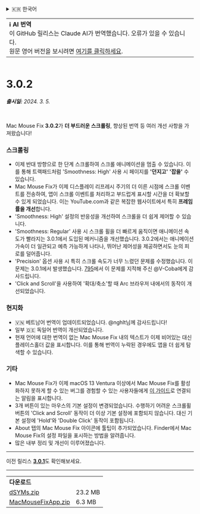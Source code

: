 <details>
<summary>🇰🇷 한국어</summary>

[🇬🇧 English (GitHub)](https://github.com/noah-nuebling/mac-mouse-fix/releases/tag/3.0.2)\
[🇦🇩 Català](https://redirect.macmousefix.com/?target=mmf-release&tag=3.0.2&locale=ca)\
[🇩🇪 Deutsch](https://redirect.macmousefix.com/?target=mmf-release&tag=3.0.2&locale=de)\
[🇪🇸 Español](https://redirect.macmousefix.com/?target=mmf-release&tag=3.0.2&locale=es)\
[🇫🇷 Français](https://redirect.macmousefix.com/?target=mmf-release&tag=3.0.2&locale=fr)\
[🇮🇩 Indonesia](https://redirect.macmousefix.com/?target=mmf-release&tag=3.0.2&locale=id)\
[🇮🇹 Italiano](https://redirect.macmousefix.com/?target=mmf-release&tag=3.0.2&locale=it)\
[🇭🇺 Magyar](https://redirect.macmousefix.com/?target=mmf-release&tag=3.0.2&locale=hu)\
[🇳🇱 Nederlands](https://redirect.macmousefix.com/?target=mmf-release&tag=3.0.2&locale=nl)\
[🇵🇱 Polski](https://redirect.macmousefix.com/?target=mmf-release&tag=3.0.2&locale=pl)\
[🇧🇷 Português (Brasil)](https://redirect.macmousefix.com/?target=mmf-release&tag=3.0.2&locale=pt-BR)\
[🇵🇹 Português (Portugal)](https://redirect.macmousefix.com/?target=mmf-release&tag=3.0.2&locale=pt-PT)\
[🇷🇴 Română](https://redirect.macmousefix.com/?target=mmf-release&tag=3.0.2&locale=ro)\
[🇸🇪 Svenska](https://redirect.macmousefix.com/?target=mmf-release&tag=3.0.2&locale=sv)\
[🇻🇳 Tiếng Việt](https://redirect.macmousefix.com/?target=mmf-release&tag=3.0.2&locale=vi)\
[🇹🇷 Türkçe](https://redirect.macmousefix.com/?target=mmf-release&tag=3.0.2&locale=tr)\
[🇨🇿 Čeština](https://redirect.macmousefix.com/?target=mmf-release&tag=3.0.2&locale=cs)\
[🇬🇷 Ελληνικά](https://redirect.macmousefix.com/?target=mmf-release&tag=3.0.2&locale=el)\
[🇷🇺 Русский](https://redirect.macmousefix.com/?target=mmf-release&tag=3.0.2&locale=ru)\
[🇺🇦 Українська](https://redirect.macmousefix.com/?target=mmf-release&tag=3.0.2&locale=uk)\
[🇮🇱 עברית](https://redirect.macmousefix.com/?target=mmf-release&tag=3.0.2&locale=he)\
[🇸🇦 العربية](https://redirect.macmousefix.com/?target=mmf-release&tag=3.0.2&locale=ar)\
[🇮🇳 हिन्दी](https://redirect.macmousefix.com/?target=mmf-release&tag=3.0.2&locale=hi)\
[🇹🇭 ไทย](https://redirect.macmousefix.com/?target=mmf-release&tag=3.0.2&locale=th)\
[🇨🇳 中文 (简体)](https://redirect.macmousefix.com/?target=mmf-release&tag=3.0.2&locale=zh-Hans)\
[🇨🇳 中文 (繁體)](https://redirect.macmousefix.com/?target=mmf-release&tag=3.0.2&locale=zh-Hant)\
[🇭🇰 中文（香港)](https://redirect.macmousefix.com/?target=mmf-release&tag=3.0.2&locale=zh-HK)\
[🇯🇵 日本語](https://redirect.macmousefix.com/?target=mmf-release&tag=3.0.2&locale=ja)\
**🇰🇷 한국어**\
[Help translate Mac Mouse Fix to different languages!](https://github.com/noah-nuebling/mac-mouse-fix/discussions/731)
</details>
<table align=><td>
<b>ℹ️ AI 번역</b><br>
이 GitHub 릴리스는 Claude AI가 번역했습니다. 오류가 있을 수 있습니다.<br>
원문 영어 버전을 보시려면 <a href="https://github.com/noah-nuebling/mac-mouse-fix/releases/tag/3.0.2">여기를 클릭하세요</a>.
</td></table>

<table></table>

# 3.0.2
***출시일:** 2024. 3. 5.*

<br>

Mac Mouse Fix **3.0.2**가 **더 부드러운 스크롤링**, 향상된 번역 등 여러 개선 사항을 가져왔습니다!

### 스크롤링

- 이제 반대 방향으로 한 단계 스크롤하여 스크롤 애니메이션을 멈출 수 있습니다. 이를 통해 트랙패드처럼 'Smoothness: High' 사용 시 페이지를 **'던지고'** **'잡을'** 수 있습니다.
- Mac Mouse Fix가 이제 디스플레이 리프레시 주기의 더 이른 시점에 스크롤 이벤트를 전송하여, 앱이 스크롤 이벤트를 처리하고 부드럽게 표시할 시간을 더 확보할 수 있게 되었습니다. 이는 YouTube.com과 같은 복잡한 웹사이트에서 특히 **프레임률을 개선**합니다.
- 'Smoothness: High' 설정의 반응성을 개선하여 스크롤을 더 쉽게 제어할 수 있습니다.
- 'Smoothness: Regular' 사용 시 스크롤 휠을 더 빠르게 움직이면 애니메이션 속도가 빨라지는 3.0.1에서 도입된 메커니즘을 개선했습니다. 3.0.2에서는 애니메이션 가속이 더 일관되고 예측 가능하게 나타나, 뛰어난 제어성을 제공하면서도 눈의 피로를 덜어줍니다.
- 'Precision' 옵션 사용 시 특히 스크롤 속도가 너무 느렸던 문제를 수정했습니다. 이 문제는 3.0.1에서 발생했습니다. [795](https://github.com/noah-nuebling/mac-mouse-fix/issues/795)에서 이 문제를 지적해 주신 @V-Coba에게 감사드립니다.
- 'Click and Scroll'을 사용하여 '확대/축소'할 때 Arc 브라우저 내에서의 동작이 개선되었습니다.

### 현지화

- 🇻🇳 베트남어 번역이 업데이트되었습니다. @nghlt님께 감사드립니다!
- 일부 🇩🇪 독일어 번역이 개선되었습니다.
- 현재 언어에 대한 번역이 없는 Mac Mouse Fix 내의 텍스트가 이제 비어있는 대신 플레이스홀더 값을 표시합니다. 이를 통해 번역이 누락된 경우에도 앱을 더 쉽게 탐색할 수 있습니다.

### 기타

- Mac Mouse Fix가 이제 macOS 13 Ventura 이상에서 Mac Mouse Fix를 활성화하지 못하게 할 수 있는 버그를 경험할 수 있는 사용자들에게 [이 가이드](https://github.com/noah-nuebling/mac-mouse-fix/discussions/861)로 연결되는 알림을 표시합니다.
- 3개 버튼이 있는 마우스의 기본 설정이 변경되었습니다. 수행하기 어려운 스크롤휠 버튼의 'Click and Scroll' 동작이 더 이상 기본 설정에 포함되지 않습니다. 대신 기본 설정에 'Hold'와 'Double Click' 동작이 포함됩니다.
- About 탭의 Mac Mouse Fix 아이콘에 툴팁이 추가되었습니다. Finder에서 Mac Mouse Fix의 설정 파일을 표시하는 방법을 알려줍니다.
- 많은 내부 정리 및 개선이 이루어졌습니다.

---

이전 릴리스 [**3.0.1**](https://redirect.macmousefix.com/?target=mmf-release&tag=3.0.1&locale=ko)도 확인해보세요.

---

<table align="start">
<tr>
    <td colspan=2>
        <b>다운로드</b>
    </td>
</tr>
<tr>
    <td><a href="https://github.com/noah-nuebling/mac-mouse-fix/releases/download/3.0.2/dSYMs.zip">dSYMs.zip</a></td>
    <td>23.2 MB</td>
</tr>
<tr>
    <td><a href="https://github.com/noah-nuebling/mac-mouse-fix/releases/download/3.0.2/MacMouseFixApp.zip">MacMouseFixApp.zip</a></td>
    <td>6.3 MB</td>
</tr>
</table>